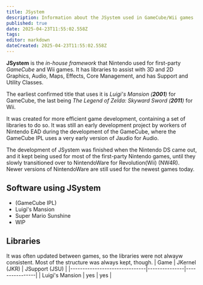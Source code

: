 ```yaml
---
title: JSystem
description: Information about the JSystem used in GameCube/Wii games
published: true
date: 2025-04-23T11:55:02.558Z
tags: 
editor: markdown
dateCreated: 2025-04-23T11:55:02.558Z
---
```


**JSystem** is the *in-house framework* that Nintendo used for first-party *GameCube* and Wii games. It has libraries to assist with 3D and 2D Graphics, Audio, Maps, Effects, Core Management, and has Support and Utility Classes.


The earliest confirmed title that uses it is *Luigi's Mansion (**2001**)* for GameCube, the last being *The Legend of Zelda: Skyward Sword (**2011**)* for Wii.

It was created for more efficient game development, containing a set of libraries to do so. It was still an early development project by workers of Nintendo EAD during the development of the GameCube, where the GameCube IPL uses a very early version of Jaudio for Audio.

The development of JSystem was finished when the Nintendo DS came out, and it kept being used for most of the first-party Nintendo games, until they slowly transitioned over to NintendoWare for Revolution(Wii) (NW4R). Newer versions of NintendoWare are still used for the newest games today.

Software using JSystem
---
- (GameCube IPL)
- Luigi's Mansion
- Super Mario Sunshine
- WIP

Libraries
---
It was often updated between games, so the libraries were not alwayw consistent. Most of the structure was always kept, though.
| Game                          | JKernel (JKR) | JSupport (JSU) |
|-------------------------------|---------------|----------------|
| Luigi's Mansion               | yes           | yes            |


